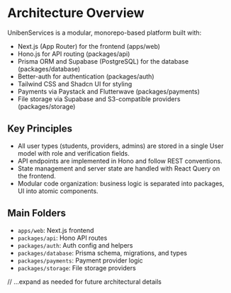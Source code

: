 # Architecture Overview

UnibenServices is a modular, monorepo-based platform built with:
- Next.js (App Router) for the frontend (apps/web)
- Hono.js for API routing (packages/api)
- Prisma ORM and Supabase (PostgreSQL) for the database (packages/database)
- Better-auth for authentication (packages/auth)
- Tailwind CSS and Shadcn UI for styling
- Payments via Paystack and Flutterwave (packages/payments)
- File storage via Supabase and S3-compatible providers (packages/storage)

## Key Principles
- All user types (students, providers, admins) are stored in a single User model with role and verification fields.
- API endpoints are implemented in Hono and follow REST conventions.
- State management and server state are handled with React Query on the frontend.
- Modular code organization: business logic is separated into packages, UI into atomic components.

## Main Folders
- `apps/web`: Next.js frontend
- `packages/api`: Hono API routes
- `packages/auth`: Auth config and helpers
- `packages/database`: Prisma schema, migrations, and types
- `packages/payments`: Payment provider logic
- `packages/storage`: File storage providers

// ...expand as needed for future architectural details
